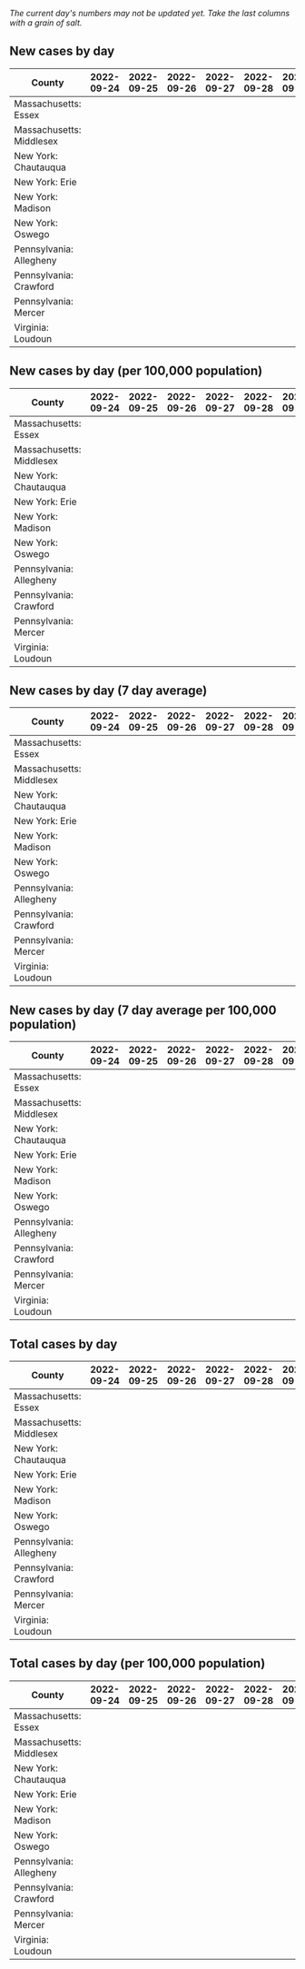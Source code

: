 _The current day's numbers may not be updated yet. Take the last columns with a grain of salt._
## New cases by day

| County | 2022-09-24 | 2022-09-25 | 2022-09-26 | 2022-09-27 | 2022-09-28 | 2022-09-29 | 2022-09-30 |
| --- | --- | --- | --- | --- | --- | --- | --- |
| Massachusetts: Essex |  |  |  |  |  |  |  |
| Massachusetts: Middlesex |  |  |  |  |  |  |  |
| New York: Chautauqua |  |  |  |  |  |  |  |
| New York: Erie |  |  |  |  |  |  |  |
| New York: Madison |  |  |  |  |  |  |  |
| New York: Oswego |  |  |  |  |  |  |  |
| Pennsylvania: Allegheny |  |  |  |  |  |  |  |
| Pennsylvania: Crawford |  |  |  |  |  |  |  |
| Pennsylvania: Mercer |  |  |  |  |  |  |  |
| Virginia: Loudoun |  |  |  |  |  |  |  |

## New cases by day (per 100,000 population)

| County | 2022-09-24 | 2022-09-25 | 2022-09-26 | 2022-09-27 | 2022-09-28 | 2022-09-29 | 2022-09-30 |
| --- | --- | --- | --- | --- | --- | --- | --- |
| Massachusetts: Essex |  |  |  |  |  |  |  |
| Massachusetts: Middlesex |  |  |  |  |  |  |  |
| New York: Chautauqua |  |  |  |  |  |  |  |
| New York: Erie |  |  |  |  |  |  |  |
| New York: Madison |  |  |  |  |  |  |  |
| New York: Oswego |  |  |  |  |  |  |  |
| Pennsylvania: Allegheny |  |  |  |  |  |  |  |
| Pennsylvania: Crawford |  |  |  |  |  |  |  |
| Pennsylvania: Mercer |  |  |  |  |  |  |  |
| Virginia: Loudoun |  |  |  |  |  |  |  |

## New cases by day (7 day average)

| County | 2022-09-24 | 2022-09-25 | 2022-09-26 | 2022-09-27 | 2022-09-28 | 2022-09-29 | 2022-09-30 |
| --- | --- | --- | --- | --- | --- | --- | --- |
| Massachusetts: Essex |  |  |  |  |  |  |  |
| Massachusetts: Middlesex |  |  |  |  |  |  |  |
| New York: Chautauqua |  |  |  |  |  |  |  |
| New York: Erie |  |  |  |  |  |  |  |
| New York: Madison |  |  |  |  |  |  |  |
| New York: Oswego |  |  |  |  |  |  |  |
| Pennsylvania: Allegheny |  |  |  |  |  |  |  |
| Pennsylvania: Crawford |  |  |  |  |  |  |  |
| Pennsylvania: Mercer |  |  |  |  |  |  |  |
| Virginia: Loudoun |  |  |  |  |  |  |  |

## New cases by day (7 day average per 100,000 population)

| County | 2022-09-24 | 2022-09-25 | 2022-09-26 | 2022-09-27 | 2022-09-28 | 2022-09-29 | 2022-09-30 |
| --- | --- | --- | --- | --- | --- | --- | --- |
| Massachusetts: Essex |  |  |  |  |  |  |  |
| Massachusetts: Middlesex |  |  |  |  |  |  |  |
| New York: Chautauqua |  |  |  |  |  |  |  |
| New York: Erie |  |  |  |  |  |  |  |
| New York: Madison |  |  |  |  |  |  |  |
| New York: Oswego |  |  |  |  |  |  |  |
| Pennsylvania: Allegheny |  |  |  |  |  |  |  |
| Pennsylvania: Crawford |  |  |  |  |  |  |  |
| Pennsylvania: Mercer |  |  |  |  |  |  |  |
| Virginia: Loudoun |  |  |  |  |  |  |  |

## Total cases by day

| County | 2022-09-24 | 2022-09-25 | 2022-09-26 | 2022-09-27 | 2022-09-28 | 2022-09-29 | 2022-09-30 |
| --- | --- | --- | --- | --- | --- | --- | --- |
| Massachusetts: Essex |  |  |  |  |  |  | 238936 |
| Massachusetts: Middlesex |  |  |  |  |  |  | 405667 |
| New York: Chautauqua |  |  |  |  |  |  | 27571 |
| New York: Erie |  |  |  |  |  |  | 252037 |
| New York: Madison |  |  |  |  |  |  | 15681 |
| New York: Oswego |  |  |  |  |  |  | 31970 |
| Pennsylvania: Allegheny |  |  |  |  |  |  | 318310 |
| Pennsylvania: Crawford |  |  |  |  |  |  | 22954 |
| Pennsylvania: Mercer |  |  |  |  |  |  | 26519 |
| Virginia: Loudoun |  |  |  |  |  |  | 88626 |

## Total cases by day (per 100,000 population)

| County | 2022-09-24 | 2022-09-25 | 2022-09-26 | 2022-09-27 | 2022-09-28 | 2022-09-29 | 2022-09-30 |
| --- | --- | --- | --- | --- | --- | --- | --- |
| Massachusetts: Essex |  |  |  |  |  |  | 30282.1 |
| Massachusetts: Middlesex |  |  |  |  |  |  | 25170.1 |
| New York: Chautauqua |  |  |  |  |  |  | 21726.0 |
| New York: Erie |  |  |  |  |  |  | 27434.0 |
| New York: Madison |  |  |  |  |  |  | 22104.3 |
| New York: Oswego |  |  |  |  |  |  | 26181.5 |
| Pennsylvania: Allegheny |  |  |  |  |  |  | 26175.8 |
| Pennsylvania: Crawford |  |  |  |  |  |  | 27123.1 |
| Pennsylvania: Mercer |  |  |  |  |  |  | 24235.1 |
| Virginia: Loudoun |  |  |  |  |  |  | 21431.1 |
